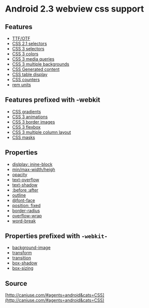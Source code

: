 Android 2.3 webview css support
===============================

Features
-------

* [TTF/OTF](http://www.w3.org/TR/css3-webfonts/)
* [CSS 2.1 selectors](http://www.w3.org/TR/CSS21/selector.html)
* [CSS 3 selectors](http://www.w3.org/TR/css3-selectors/)
* [CSS 3 colors](http://www.w3.org/TR/css3-color/)
* [CSS 3 media queries](http://www.w3.org/TR/css3-mediaqueries/)
* [CSS 3 multiple backgrounds](http://www.w3.org/TR/css3-background/)
* [CSS Generated content](http://www.w3.org/TR/CSS21/generate.html)
* [CSS table display](http://www.w3.org/TR/CSS21/tables.html)
* [CSS counters](http://www.w3.org/TR/CSS21/generate.html#counters)
* [rem units](http://www.w3.org/TR/css3-values/#font-relative-lengths)

Features prefixed with -webkit
------------------------------

* [CSS gradients](http://www.w3.org/TR/css3-images/)
* [CSS 3 animations](http://www.w3.org/TR/css3-animations/)
* [CSS 3 border images](http://www.w3.org/TR/css3-background/#the-border-image)
* [CSS 3 flexbox](http://www.w3.org/TR/css3-flexbox/)
* [CSS 3 multiple column layout](http://www.w3.org/TR/css3-multicol/)
* [CSS masks](http://www.w3.org/TR/css-masking/)

Properties
---------------------

* [dislplay: inine-block](http://www.w3.org/TR/CSS21/visuren.html#propdef-display)
* [min/max-width/heigh](http://www.w3.org/TR/CSS21/visudet.html#min-max-widths)
* [opacity](http://www.w3.org/TR/css3-color/)
* [text-overflow](http://www.w3.org/TR/css3-ui/#text-overflow0)
* [text-shadow](http://www.w3.org/TR/css-text-decor-3/#text-shadow-property)
* [:before :after](http://www.w3.org/TR/CSS21/generate.html)
* [outline](http://www.w3.org/TR/CSS2/ui.html#propdef-outline)
* [@font-face](http://www.w3.org/TR/css3-webfonts/)
* [position: fixed](http://www.w3.org/TR/CSS21/visuren.html#fixed-positioning)
* [border-radius](http://www.w3.org/TR/css3-background/#the-border-radius)
* [overflow-wrap](http://www.w3.org/TR/css3-text/#overflow-wrap)
* [word-break](http://www.w3.org/TR/css3-text/#word-break)

Properties prefixed with `-webkit-`
-----------------------------------

* [background-image](http://www.w3.org/TR/css3-background/#backgrounds)
* [transform](http://www.w3.org/TR/css3-2d-transforms/)
* [transition](http://www.w3.org/TR/css3-transitions/)
* [box-shadow](http://www.w3.org/TR/css3-background/#box-shadow)
* [box-sizing](http://www.w3.org/TR/css3-ui/#box-sizing)

Source
------
[http://caniuse.com/#agents=android&cats=CSS](http://caniuse.com/#agents=android&cats=CSS)
